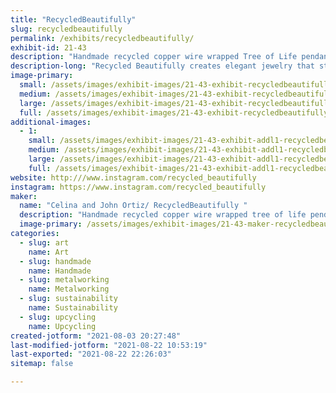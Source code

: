 ```yaml
---
title: "RecycledBeautifully"
slug: recycledbeautifully
permalink: /exhibits/recycledbeautifully/
exhibit-id: 21-43
description: "Handmade recycled copper wire wrapped Tree of Life pendants"
description-long: "Recycled Beautifully creates elegant jewelry that starts as garbage. Celina Ortiz and her husband find discarded television sets and deconstruct them, removing the copper and aluminum wire in the process. With this valuable material in hand, they wrap the material around stone pendants in a tree-like design. The wire spans the width of the teardrop and oval forms, framing them with delicate branches that electrifyingly extend and wrap around the stone."
image-primary: 
  small: /assets/images/exhibit-images/21-43-exhibit-recycledbeautifully-f87be30c-6435-4694-918e-6929301105e2-small.jpeg
  medium: /assets/images/exhibit-images/21-43-exhibit-recycledbeautifully-f87be30c-6435-4694-918e-6929301105e2-medium.jpeg
  large: /assets/images/exhibit-images/21-43-exhibit-recycledbeautifully-f87be30c-6435-4694-918e-6929301105e2-large.jpeg
  full: /assets/images/exhibit-images/21-43-exhibit-recycledbeautifully-f87be30c-6435-4694-918e-6929301105e2-full.jpeg
additional-images: 
  - 1:
    small: /assets/images/exhibit-images/21-43-exhibit-addl1-recycledbeautifully-b243a259-4e3d-4606-b220-4fb6126d5f1d-small.jpeg
    medium: /assets/images/exhibit-images/21-43-exhibit-addl1-recycledbeautifully-b243a259-4e3d-4606-b220-4fb6126d5f1d-medium.jpeg
    large: /assets/images/exhibit-images/21-43-exhibit-addl1-recycledbeautifully-b243a259-4e3d-4606-b220-4fb6126d5f1d-large.jpeg
    full: /assets/images/exhibit-images/21-43-exhibit-addl1-recycledbeautifully-b243a259-4e3d-4606-b220-4fb6126d5f1d-full.jpeg
website: http:///www.instagram.com/recycled_beautifully
instagram: https://www.instagram.com/recycled_beautifully
maker: 
  name: "Celina and John Ortiz/ RecycledBeautifully "
  description: "Handmade recycled copper wire wrapped tree of life pendants."
  image-primary: /assets/images/exhibit-images/21-43-maker-recycledbeautifully-7e0dbf7d-2ba8-47a2-b64b-7f8301961f37-medium.jpeg
categories: 
  - slug: art
    name: Art
  - slug: handmade
    name: Handmade
  - slug: metalworking
    name: Metalworking
  - slug: sustainability
    name: Sustainability
  - slug: upcycling
    name: Upcycling
created-jotform: "2021-08-03 20:27:48"
last-modified-jotform: "2021-08-22 10:53:19"
last-exported: "2021-08-22 22:26:03"
sitemap: false

---
```

